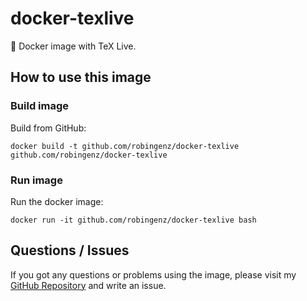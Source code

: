 # docker-texlive

🐳 Docker image with TeX Live.

## How to use this image

<!-- ### Pull image

Pull from Docker Registry:  
`docker pull robingenz/texlive` -->

### Build image

Build from GitHub:  
```
docker build -t github.com/robingenz/docker-texlive github.com/robingenz/docker-texlive
```

### Run image

Run the docker image:  
```
docker run -it github.com/robingenz/docker-texlive bash
```

## Questions / Issues

If you got any questions or problems using the image, please visit my [GitHub Repository](https://github.com/robingenz/docker-texlive) and write an issue.
